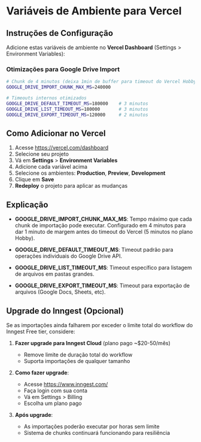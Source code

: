 # Variáveis de Ambiente para Vercel

## Instruções de Configuração

Adicione estas variáveis de ambiente no **Vercel Dashboard** (Settings > Environment Variables):

### Otimizações para Google Drive Import

```bash
# Chunk de 4 minutos (deixa 1min de buffer para timeout do Vercel Hobby de 5min)
GOOGLE_DRIVE_IMPORT_CHUNK_MAX_MS=240000

# Timeouts internos otimizados
GOOGLE_DRIVE_DEFAULT_TIMEOUT_MS=180000    # 3 minutos
GOOGLE_DRIVE_LIST_TIMEOUT_MS=180000       # 3 minutos
GOOGLE_DRIVE_EXPORT_TIMEOUT_MS=120000     # 2 minutos
```

## Como Adicionar no Vercel

1. Acesse https://vercel.com/dashboard
2. Selecione seu projeto
3. Vá em **Settings** > **Environment Variables**
4. Adicione cada variável acima
5. Selecione os ambientes: **Production**, **Preview**, **Development**
6. Clique em **Save**
7. **Redeploy** o projeto para aplicar as mudanças

## Explicação

- **GOOGLE_DRIVE_IMPORT_CHUNK_MAX_MS**: Tempo máximo que cada chunk de importação pode executar. Configurado em 4 minutos para dar 1 minuto de margem antes do timeout do Vercel (5 minutos no plano Hobby).

- **GOOGLE_DRIVE_DEFAULT_TIMEOUT_MS**: Timeout padrão para operações individuais do Google Drive API.

- **GOOGLE_DRIVE_LIST_TIMEOUT_MS**: Timeout específico para listagem de arquivos em pastas grandes.

- **GOOGLE_DRIVE_EXPORT_TIMEOUT_MS**: Timeout para exportação de arquivos (Google Docs, Sheets, etc).

## Upgrade do Inngest (Opcional)

Se as importações ainda falharem por exceder o limite total do workflow do Inngest Free tier, considere:

1. **Fazer upgrade para Inngest Cloud** (plano pago ~$20-50/mês)
   - Remove limite de duração total do workflow
   - Suporta importações de qualquer tamanho

2. **Como fazer upgrade**:
   - Acesse https://www.inngest.com/
   - Faça login com sua conta
   - Vá em Settings > Billing
   - Escolha um plano pago

3. **Após upgrade**:
   - As importações poderão executar por horas sem limite
   - Sistema de chunks continuará funcionando para resiliência
